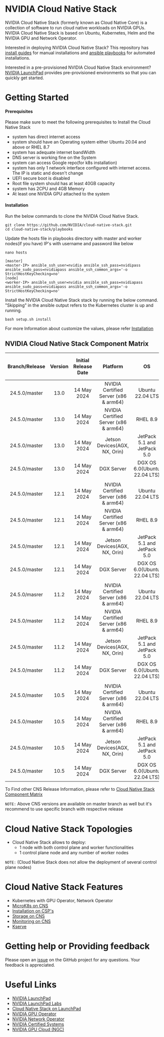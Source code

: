 # NVIDIA Cloud Native Stack 

NVIDIA Cloud Native Stack (formerly known as Cloud Native Core) is a collection of software to run cloud native workloads on NVIDIA GPUs. NVIDIA Cloud Native Stack is based on Ubuntu, Kubernetes, Helm and the NVIDIA GPU and Network Operator.

Interested in deploying NVIDIA Cloud Native Stack? This repository has [install guides](https://github.com/NVIDIA/cloud-native-stack/tree/master/install-guides) for manual installations and [ansible playbooks](https://github.com/NVIDIA/cloud-native-stack/tree/master/playbooks) for automated installations.

Interested in a pre-provisioned NVIDIA Cloud Native Stack environment? [NVIDIA LaunchPad](https://www.nvidia.com/en-us/data-center/launchpad/) provides pre-provisioned environments so that you can quickly get started.

# Getting Started

#### Prerequisites

Please make sure to meet the following prerequisites to Install the Cloud Native Stack

- system has direct internet access
- system should have an Operating system either Ubuntu 20.04 and above or RHEL 8.7
- system has adequate internet bandWidth
- DNS server is working fine on the System
- system can access Google repo(for k8s installation)
- system has only 1 network interface configured with internet access. The IP is static and doesn't change
- UEFI secure boot is disabled
- Root file system should has at least 40GB capacity
- system has 2CPU and 4GB Memory
- At least one NVIDIA GPU attached to the system

#### Installation 

Run the below commands to clone the NVIDIA Cloud Native Stack.

```
git clone https://github.com/NVIDIA/cloud-native-stack.git
cd cloud-native-stack/playbooks
```

Update the hosts file in playbooks directory with master and worker nodes(if you have) IP's with username and password like below

```
nano hosts

[master]
<master-IP> ansible_ssh_user=nvidia ansible_ssh_pass=nvidipass ansible_sudo_pass=nvidiapass ansible_ssh_common_args='-o StrictHostKeyChecking=no'
[node]
<worker-IP> ansible_ssh_user=nvidia ansible_ssh_pass=nvidiapass ansible_sudo_pass=nvidiapass ansible_ssh_common_args='-o StrictHostKeyChecking=no'
```

Install the NVIDIA Cloud Native Stack stack by running the below command. "Skipping" in the ansible output refers to the Kubernetes cluster is up and running.

```
bash setup.sh install
```
For more Information about customize the values, please refer [Installation](https://github.com/NVIDIA/cloud-native-stack/tree/master/playbooks#installation)

## NVIDIA Cloud Native Stack Component Matrix

| Branch/Release | Version | Initial Release Date   | Platform              | OS    | Containerd | CRI-O | K8s    | Helm  | NVIDIA GPU Operator | NVIDIA Network Operator | NVIDIA Data Center Driver |
| :---:   |    :------:        | :---:                  | :---:                 | :---: | :---:      | :----: |  :---: | :---:        | :---:            | :---:      | :---: |
| 24.5.0/master  | 13.0   | 14 May 2024 | NVIDIA Certified Server (x86 & arm64)  | Ubuntu 22.04 LTS             | 1.7.16 | 1.30.0 | 1.30.0 |  3.14.4 | 24.3.0   | 24.1.1(x86 only) | 550.54.15  |
| 24.5.0/master  | 13.0   | 14 May 2024 | NVIDIA Certified Server (x86 & arm64)  | RHEL 8.9                     | 1.7.16 | 1.30.0 | 1.30.0 |  3.14.4 | 24.3.0   | N/A              | 550.54.15 |
| 24.5.0/master  | 13.0   | 14 May 2024 | Jetson Devices(AGX, NX, Orin)          | JetPack 5.1 and JetPack 5.0  | 1.7.16 | 1.30.0 | 1.30.0 |  3.14.4 | N/A      | N/A              | N/A         |
| 24.5.0/master  | 13.0   | 14 May 2024 | DGX Server                             | DGX OS 6.0(Ubuntu 22.04 LTS) | 1.7.16 | 1.30.0 | 1.30.0 |  3.14.4 | 24.3.0   | N/A              | N/A |
|                |        |               |                               |                             |            |       |       |                  |            |                  |
| 24.5.0/master  | 12.1   | 14 May 2024 | NVIDIA Certified Server (x86 & arm64)  | Ubuntu 22.04 LTS             | 1.7.16 | 1.29.4 | 1.29.4 |  3.14.4 | 24.3.0   | 24.1.1(x86 only) | 550.54.15  |
| 24.5.0/master  | 12.1   | 14 May 2024 | NVIDIA Certified Server (x86 & arm64)  | RHEL 8.9                     | 1.7.16 | 1.29.4 | 1.29.4 |  3.14.4 | 24.3.0   | N/A              | 550.54.15 |
| 24.5.0/master  | 12.1   | 14 May 2024 | Jetson Devices(AGX, NX, Orin)          | JetPack 5.1 and JetPack 5.0  | 1.7.16 | 1.29.4 | 1.29.4 |  3.14.4 | N/A      | N/A              | N/A         |
| 24.5.0/master  | 12.1   | 14 May 2024 | DGX Server                             | DGX OS 6.0(Ubuntu 22.04 LTS) | 1.7.16 | 1.29.4 | 1.29.4 |  3.14.4 | 24.3.0   | N/A              | N/A |
|                |        |               |                               |                             |            |       |       |                  |       |                  |
| 24.5.0/masrer  | 11.2   | 14 May 2024 | NVIDIA Certified Server (x86 & arm64)  | Ubuntu 22.04 LTS             | 1.7.16 | 1.28.6 | 1.28.8 |  3.14.4 | 24.3.0   | 24.1.1(x86 only) | 550.54.15  |
| 24.5.0/master  | 11.2   | 14 May 2024 | NVIDIA Certified Server (x86 & arm64)  | RHEL 8.9                     | 1.7.16 | 1.28.6 | 1.28.8 |  3.14.4 | 24.3.0   | N/A              | 550.54.15 |
| 24.5.0/master  | 11.2   | 14 May 2024 | Jetson Devices(AGX, NX, Orin)          | JetPack 5.1 and JetPack 5.0  | 1.7.16 | 1.28.6 | 1.28.8 |  3.14.4 | N/A      | N/A              | N/A         |
| 24.5.0/master  | 11.2   | 14 May 2024 | DGX Server                             | DGX OS 6.0(Ubuntu 22.04 LTS) | 1.7.16 | 1.28.6 | 1.28.8 |  3.14.4 | 24.3.0   | N/A              | N/A |
|                |        |               |                               |                             |            |       |       |                  |            |                  |
| 24.5.0/master  | 10.5   | 14 May 2024  | NVIDIA Certified Server (x86 & arm64) | Ubuntu 22.04 LTS             | 1.7.16 | 1.27.6 | 1.27.12 |  3.14.4 | 24.3.0  | 24.1.1(x86 only) | 550.54.15  |
| 24.5.0/master  | 10.5   | 14 May 2024  | NVIDIA Certified Server (x86 & arm64) | RHEL 8.9                     | 1.7.16 | 1.27.6 | 1.27.12 |  3.14.4 | 24.3.0  | N/A              | 550.54.15 |
| 24.5.0/master  | 10.5   | 14 May 2024  | Jetson Devices(AGX, NX, Orin)         | JetPack 5.1 and JetPack 5.0  | 1.7.16 | 1.27.6 | 1.27.12 |  3.14.4 | N/A     | N/A              | N/A         |
| 24.5.0/master  | 10.5   | 14 May 2024  | DGX Server                            | DGX OS 6.0(Ubuntu 22.04 LTS) | 1.7.16 | 1.27.6 | 1.27.12 |  3.14.4 | 24.3.0  | N/A              | N/A |

To Find other CNS Release Information, please refer to [Cloud Native Stack Component Matrix](https://github.com/NVIDIA/cloud-native-stack/tree/24.3.0?tab=readme-ov-file#nvidia-cloud-native-stack-component-matrix-1)

`NOTE:` Above CNS versions are available on master branch as well but it's recommend to use specific branch with respective release 

# Cloud Native Stack Topologies

- Cloud Native Stack allows to deploy:
    - 1 node with both control plane and worker functionalities
    - 1 control plane node and any number of worker nodes

`NOTE:` (Cloud Native Stack does not allow the deployment of several control plane nodes)

# Cloud Native Stack Features

- Kubernetes with GPU Operator, Network Operator 
- [MicroK8s on CNS](https://github.com/NVIDIA/cloud-native-stack/tree/master/playbooks#enable-microk8s)
- [Installation on CSP's](https://github.com/NVIDIA/cloud-native-stack/tree/master/playbooks#installation-on-csps)
- [Storage on CNS](https://github.com/NVIDIA/cloud-native-stack/tree/master/playbooks#storage-on-cns)
- [Monitoring on CNS](https://github.com/NVIDIA/cloud-native-stack/tree/master/playbooks#monitoring-on-cns)
- [Kserve](https://github.com/NVIDIA/cloud-native-stack/tree/master/playbooks#enable-kserve-on-cns)

# Getting help or Providing feedback

Please open an [issue](https://github.com/NVIDIA/cloud-native-stack/issues) on the GitHub project for any questions. Your feedback is appreciated.

# Useful Links
- [NVIDIA LaunchPad](https://www.nvidia.com/en-us/data-center/launchpad/)
- [NVIDIA LaunchPad Labs](https://docs.nvidia.com/launchpad/index.html)
- [Cloud Native Stack on LaunchPad](https://docs.nvidia.com/LaunchPad/developer-labs/overview.html)
- [NVIDIA GPU Operator](https://docs.nvidia.com/datacenter/cloud-native/gpu-operator/overview.html)
- [NVIDIA Network Operator](https://docs.nvidia.com/networking/display/COKAN10/Network+Operator)
- [NVIDIA Certified Systems](https://www.nvidia.com/en-us/data-center/products/certified-systems/)
- [NVIDIA GPU Cloud (NGC)](https://catalog.ngc.nvidia.com/)